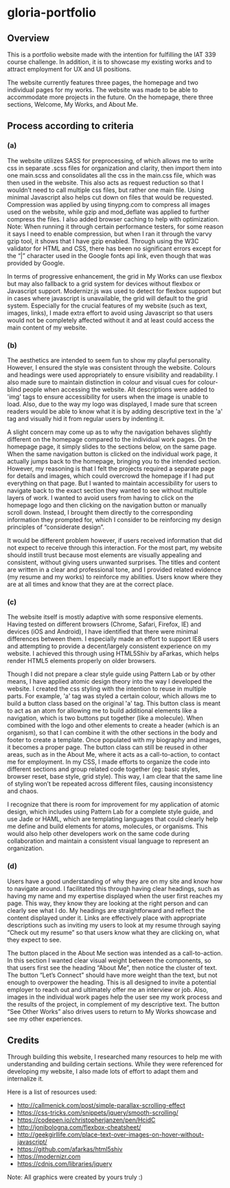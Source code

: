 # gloria-portfolio

## Overview
This is a portfolio website made with the intention for fulfilling the IAT 339 course challenge. In addition, it is to showcase my existing works and to attract employment for UX and UI positions.

The website currently features three pages, the homepage and two individual pages for my works. The website was made to be able to accommodate more projects in the future. On the homepage, there three sections, Welcome, My Works, and About Me.

## Process according to criteria

### (a)
The website utilizes SASS for preprocessing, of which allows me to write css in separate .scss files for organization and clarity, then import them into one main.scss and consolidates all the css in the main.css file, which was then used in the website. This also acts as request reduction so that I wouldn’t need to call multiple css files, but rather one main file. Using minimal Javascript also helps cut down on files that would be requested. Compression was applied by using tinypng.com to compress all images used on the website, while gzip and mod_deflate was applied to further compress the files. I also added browser caching to help with optimization. Note: When running it through certain performance testers, for some reason it says I need to enable compression, but when I ran it through the varvy gzip tool, it shows that I have gzip enabled. Through using the W3C validator for HTML and CSS, there has been no significant errors except for the “|” character used in the Google fonts api link, even though that was provided by Google.

In terms of progressive enhancement, the grid in My Works can use flexbox but may also fallback to a grid system for devices without flexbox or Javascript support. Modernizr.js was used to detect for flexbox support but in cases where javascript is unavailable, the grid will default to the grid system. Especially for the crucial features of my website (such as text, images, links), I made extra effort to avoid using Javascript so that users would not be completely affected without it and at least could access the main content of my website.

### (b)
The aesthetics are intended to seem fun to show my playful personality. However, I ensured the style was consistent through the website. Colours and headings were used appropriately to ensure visibility and readability. I also made sure to maintain distinction in colour and visual cues for colour-blind people when accessing the website. Alt descriptions were added to 'img' tags to ensure accessibility for users when the image is unable to load. Also, due to the way my logo was displayed, I made sure that screen readers would be able to know what it is by adding descriptive text in the 'a' tag and visually hid it from regular users by indenting it.

A slight concern may come up as to why the navigation behaves slightly different on the homepage compared to the individual work pages. On the homepage page, it simply slides to the sections below, on the same page. When the same navigation button is clicked on the individual work page, it actually jumps back to the homepage, bringing you to the intended section. However, my reasoning is that I felt the projects required a separate page for details and images, which could overcrowd the homepage if I had put everything on that page. But I wanted to maintain accessibility for users to navigate back to the exact section they wanted to see without multiple layers of work. I wanted to avoid users from having to click on the homepage logo and then clicking on the navigation button or manually scroll down. Instead, I brought them directly to the corresponding information they prompted for, which I consider to be reinforcing my design principles of “considerate design”. 

It would be different problem however, if users received information that did not expect to receive through this interaction. For the most part, my website should instill trust because most elements are visually appealing and consistent, without giving users unwanted surprises. The titles and content are written in a clear and professional tone, and I provided related evidence (my resume and my works) to reinforce my abilities. Users know where they are at all times and know that they are at the correct place.

### (c)
The website itself is mostly adaptive with some responsive elements. Having tested on different browsers (Chrome, Safari, Firefox, IE) and devices (iOS and Android), I have identified that there were minimal differences between them. I especially made an effort to support IE8 users and attempting to provide a decent/largely consistent experience on my website. I achieved this through using HTML5Shiv by aFarkas, which helps render HTML5 elements properly on older browsers.

Though I did not prepare a clear style guide using Pattern Lab or by other means, I have applied atomic design theory into the way I developed the website. I created the css styling with the intention to reuse in multiple parts. For example, 'a' tag was styled a certain colour, which allows me to build a button class based on the original 'a' tag. This button class is meant to act as an atom for allowing me to build additional elements like a navigation, which is two buttons put together (like a molecule). When combined with the logo and other elements to create a header (which is an organism), so that I can combine it with the other sections in the body and footer to create a template. Once populated with my biography and images, it becomes a proper page. The button class can still be reused in other areas, such as in the About Me, where it acts as a call-to-action, to contact me for employment. In my CSS, I made efforts to organize the code into different sections and group related code together (eg: basic styles, browser reset, base style, grid style). This way, I am clear that the same line of styling won’t be repeated across different files, causing inconsistency and chaos.

I recognize that there is room for improvement for my application of atomic design, which includes using Pattern Lab for a complete style guide, and use Jade or HAML, which are templating languages that could clearly help me define and build elements for atoms, molecules, or organisms. This would also help other developers work on the same code during collaboration and maintain a consistent visual language to represent an organization.

### (d)
Users have a good understanding of why they are on my site and know how to navigate around. I facilitated this through having clear headings, such as having my name and my expertise displayed when the user first reaches my page. This way, they know they are looking at the right person and can clearly see what I do. My headings are straightforward and reflect the content displayed under it. Links are effectively place with appropriate descriptions such as inviting my users to look at my resume through saying “Check out my resume” so that users know what they are clicking on, what they expect to see.

The button placed in the About Me section was intended as a call-to-action. In this section I wanted clear visual weight between the components, so that users first see the heading “About Me”, then notice the cluster of text. The button “Let’s Connect” should have more weight than the text, but not enough to overpower the heading. This is all designed to invite a potential employer to reach out and ultimately offer me an interview or job. Also, images in the individual work pages help the user see my work process and the results of the project, in complement of my descriptive text. The button “See Other Works” also drives users to return to My Works showcase and see my other experiences.

## Credits

Through building this website, I researched many resources to help me with understanding and building certain sections. While they were referenced for developing my website, I also made lots of effort to adapt them and internalize it.

Here is a list of resources used:
- http://callmenick.com/post/simple-parallax-scrolling-effect
- https://css-tricks.com/snippets/jquery/smooth-scrolling/
- https://codepen.io/christopherjanzen/pen/HcidC
- http://jonibologna.com/flexbox-cheatsheet/
- http://geekgirllife.com/place-text-over-images-on-hover-without-javascript/
- https://github.com/afarkas/html5shiv
- https://modernizr.com
- https://cdnjs.com/libraries/jquery

Note: All graphics were created by yours truly :)
